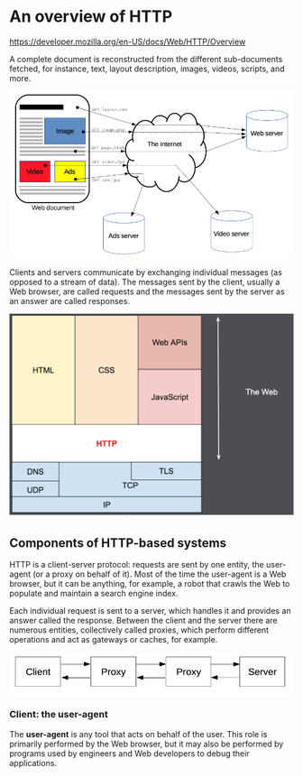 

# An overview of HTTP

https://developer.mozilla.org/en-US/docs/Web/HTTP/Overview


A complete document is reconstructed from the different sub-documents fetched, for instance, text, layout description, images, videos, scripts, and more.

![A complete document](Images/fetching_a_page.png)

Clients and servers communicate by exchanging individual messages (as opposed to a stream of data). The messages sent by the client, usually a Web browser, are called requests and the messages sent by the server as an answer are called responses.

![http layers](Images/http-layers.png)

## Components of HTTP-based systems

HTTP is a client-server protocol: requests are sent by one entity, the user-agent (or a proxy on behalf of it). Most of the time the user-agent is a Web browser, but it can be anything, for example, a robot that crawls the Web to populate and maintain a search engine index.

Each individual request is sent to a server, which handles it and provides an answer called the response. Between the client and the server there are numerous entities, collectively called proxies, which perform different operations and act as gateways or caches, for example.

![Client Server Chain](Images/client-server-chain.png)

### Client: the user-agent

The **user-agent** is any tool that acts on behalf of the user. This role is primarily performed by the Web browser, but it may also be performed by programs used by engineers and Web developers to debug their applications.







